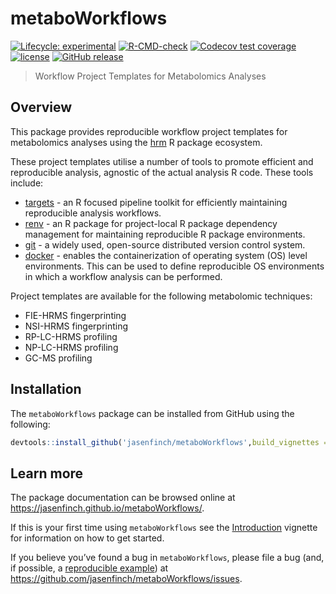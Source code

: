 metaboWorkflows
================

<!-- README.md is generated from README.Rmd. Please edit that file -->
<!-- badges: start -->

[![Lifecycle:
experimental](https://img.shields.io/badge/lifecycle-experimental-orange.svg)](https://www.tidyverse.org/lifecycle/#experimental)
[![R-CMD-check](https://github.com/jasenfinch/metaboWorkflows/workflows/R-CMD-check/badge.svg)](https://github.com/jasenfinch/metaboWorkflows/actions)
[![Codecov test
coverage](https://codecov.io/gh/jasenfinch/metaboWorkflows/branch/master/graph/badge.svg)](https://codecov.io/gh/jasenfinch/metaboWorkflows?branch=master)
[![license](https://img.shields.io/badge/license-GNU%20GPL%20v3.0-blue.svg)](https://github.com/jasenfinch/metaboWorkflows/blob/master/DESCRIPTION)
[![GitHub
release](https://img.shields.io/github/release/jasenfinch/metaboWorkflows.svg)](https://GitHub.com/jasenfinch/metaboWorkflows/releases/)
<!-- badges: end -->

> Workflow Project Templates for Metabolomics Analyses

## Overview

This package provides reproducible workflow project templates for
metabolomics analyses using the [hrm](https://jasenfinch.github.io/hrm/)
R package ecosystem.

These project templates utilise a number of tools to promote efficient
and reproducible analysis, agnostic of the actual analysis R code. These
tools include:

-   [targets](https://docs.ropensci.org/targets/) - an R focused
    pipeline toolkit for efficiently maintaining reproducible analysis
    workflows.
-   [renv](https://rstudio.github.io/renv/) - an R package for
    project-local R package dependency management for maintaining
    reproducible R package environments.
-   [git](https://git-scm.com/) - a widely used, open-source distributed
    version control system.
-   [docker](https://www.docker.com/) - enables the containerization of
    operating system (OS) level environments. This can be used to define
    reproducible OS environments in which a workflow analysis can be
    performed.

Project templates are available for the following metabolomic
techniques:

-   FIE-HRMS fingerprinting
-   NSI-HRMS fingerprinting
-   RP-LC-HRMS profiling
-   NP-LC-HRMS profiling
-   GC-MS profiling

## Installation

The `metaboWorkflows` package can be installed from GitHub using the
following:

``` r
devtools::install_github('jasenfinch/metaboWorkflows',build_vignettes = TRUE)
```

## Learn more

The package documentation can be browsed online at
<https://jasenfinch.github.io/metaboWorkflows/>.

If this is your first time using `metaboWorkflows` see the
[Introduction](https://jasenfinch.github.io/metaboWorkflows/articles/metaboWorkflows.html)
vignette for information on how to get started.

If you believe you’ve found a bug in `metaboWorkflows`, please file a
bug (and, if possible, a [reproducible
example](https://reprex.tidyverse.org)) at
<https://github.com/jasenfinch/metaboWorkflows/issues>.
